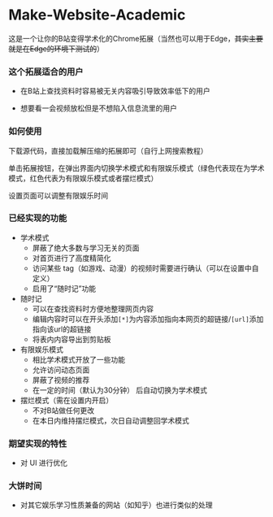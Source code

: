 # Make-Website-Academic

这是一个让你的B站变得学术化的Chrome拓展（当然也可以用于Edge，~~其实主要就是在Edge的环境下测试的~~）

### 这个拓展适合的用户

- 在B站上查找资料时容易被无关内容吸引导致效率低下的用户

- 想要看一会视频放松但是不想陷入信息流里的用户

### 如何使用

下载源代码，直接加载解压缩的拓展即可（自行上网搜索教程）

单击拓展按钮，在弹出界面内切换学术模式和有限娱乐模式（绿色代表现在为学术模式，红色代表为有限娱乐模式或者摆烂模式）

设置页面可以调整有限娱乐时间

### 已经实现的功能

- 学术模式
  - 屏蔽了绝大多数与学习无关的页面
  - 对首页进行了高度精简化
  - 访问某些 tag（如游戏、动漫）的视频时需要进行确认（可以在设置中自定义）
  - 启用了“随时记”功能
- 随时记
  - 可以在查找资料时方便地整理网页内容
  - 编辑内容时可以在开头添加`[*]`为内容添加指向本网页的超链接/`[url]`添加指向该url的超链接
  - 将表内内容导出到剪贴板
- 有限娱乐模式
  - 相比学术模式开放了一些功能
  - 允许访问动态页面
  - 屏蔽了视频的推荐
  - 在一定的时间（默认为30分钟） 后自动切换为学术模式
- 摆烂模式（需在设置内开启）
  - 不对B站做任何更改
  - 在本日内维持摆烂模式，次日自动调整回学术模式

### 期望实现的特性
- 对 UI 进行优化

### 大饼时间
- 对其它娱乐学习性质兼备的网站（如知乎）也进行类似的处理
